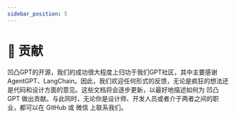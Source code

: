 ```yaml
---
sidebar_position: 5
---
```


# 🤝 贡献
凹凸GPT的开源，我们的成功很大程度上归功于我们GPT社区，其中主要感谢AgentGPT、LangChain。因此，我们欢迎任何形式的反馈，无论是疯狂的想法还是代码和设计方面的意见。这些文档将会逐步更新，以最好地描述如何为 凹凸GPT 做出贡献。与此同时，无论你是设计师、开发人员或者介于两者之间的职业，都可以在 GitHub 或 微信 上联系我们。